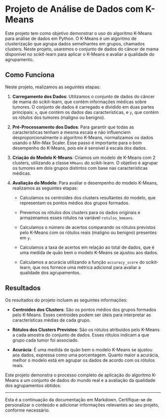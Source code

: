 # Projeto de Análise de Dados com K-Means

Este projeto tem como objetivo demonstrar o uso do algoritmo K-Means para análise de dados em Python. O K-Means é um algoritmo de clusterização que agrupa dados semelhantes em grupos, chamados clusters. Neste projeto, usaremos o conjunto de dados do câncer de mama disponível no scikit-learn para aplicar o K-Means e avaliar a qualidade do agrupamento.

## Como Funciona

Neste projeto, realizamos as seguintes etapas:

1. **Carregamento dos Dados**: Utilizamos o conjunto de dados do câncer de mama do scikit-learn, que contém informações médicas sobre tumores. O conjunto de dados é carregado e dividido em duas partes principais: `x`, que contém os dados das características, e `y`, que contém os rótulos dos tumores (maligno ou benigno).

2. **Pré-Processamento dos Dados**: Para garantir que todas as características tenham a mesma escala e não influenciem desproporcionalmente o algoritmo K-Means, normalizamos os dados usando o Min-Max Scaler. Esse passo é importante para o bom desempenho do K-Means, pois ele é sensível à escala dos dados.

3. **Criação do Modelo K-Means**: Criamos um modelo de K-Means com 2 clusters, utilizando a classe `KMeans` do scikit-learn. O objetivo é agrupar os tumores em dois grupos distintos com base nas características médicas.

4. **Avaliação do Modelo**: Para avaliar o desempenho do modelo K-Means, realizamos as seguintes etapas:

    - Calculamos os centroides dos clusters resultantes do modelo, que representam os pontos médios dos grupos formados.
    
    - Prevemos os rótulos dos clusters para os dados originais e armazenamos esses rótulos na variável `rotulos_kmeans`.
    
    - Calculamos o número de acertos comparando os rótulos previstos pelo K-Means com os rótulos reais (maligno ou benigno) presentes em `y`.
    
    - Calculamos a taxa de acertos em relação ao total de dados, que é uma medida de quão bem o modelo K-Means se ajustou aos dados.
    
    - Calculamos a acurácia utilizando a função `accuracy_score` do scikit-learn, que nos fornece uma métrica adicional para avaliar a qualidade dos agrupamentos.

## Resultados

Os resultados do projeto incluem as seguintes informações:

- **Centroides dos Clusters**: São os pontos médios dos grupos formados pelo K-Means. Esses centroides podem ser úteis para interpretar as características médias de cada grupo.

- **Rótulos dos Clusters Previstos**: São os rótulos atribuídos pelo K-Means a cada amostra do conjunto de dados. Esses rótulos indicam a que grupo cada tumor foi associado.

- **Acurácia**: É uma medida de quão bem o modelo K-Means se ajustou aos dados, expressa como uma porcentagem. Quanto maior a acurácia, melhor o modelo está em agrupar os dados de acordo com os rótulos reais.

Este projeto demonstra o processo completo de aplicação do algoritmo K-Means a um conjunto de dados do mundo real e a avaliação da qualidade dos agrupamentos obtidos.

---

Esta é a continuação da documentação em Markdown. Certifique-se de personalizar o conteúdo e adicionar informações relevantes ao seu projeto, conforme necessário.
